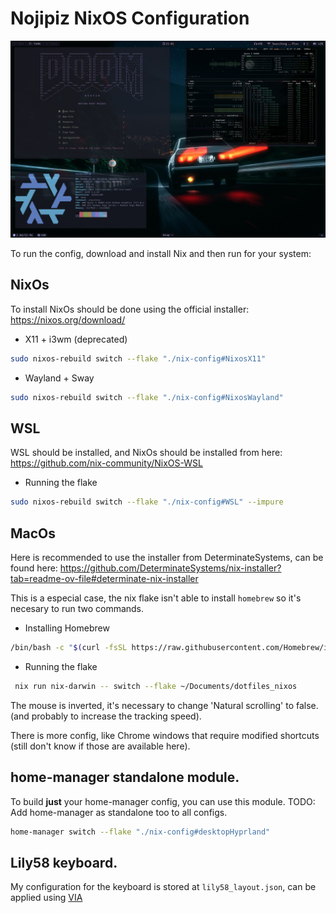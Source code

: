 # Nojipiz NixOS Configuration

![Desktop Preview](https://github.com/nojipiz/dotfiles_nixos/blob/main/media/screenshot/desktop.png?raw=true)

To run the config, download and install Nix and then run for your system:

## NixOs
To install NixOs should be done using the official installer: https://nixos.org/download/

- X11 + i3wm (deprecated)
```bash
sudo nixos-rebuild switch --flake "./nix-config#NixosX11"
```

- Wayland + Sway
```bash
sudo nixos-rebuild switch --flake "./nix-config#NixosWayland"
```

## WSL
WSL should be installed, and NixOs should be installed from here: https://github.com/nix-community/NixOS-WSL

- Running the flake
```bash
sudo nixos-rebuild switch --flake "./nix-config#WSL" --impure
```

## MacOs
Here is recommended to use the installer from DeterminateSystems, can be found here: https://github.com/DeterminateSystems/nix-installer?tab=readme-ov-file#determinate-nix-installer

This is a especial case, the nix flake isn't able to install `homebrew` so it's necesary to run two commands.
- Installing Homebrew
```bash
/bin/bash -c "$(curl -fsSL https://raw.githubusercontent.com/Homebrew/install/HEAD/install.sh)"
```

- Running the flake
```bash
 nix run nix-darwin -- switch --flake ~/Documents/dotfiles_nixos
```

The mouse is inverted, it's necessary to change 'Natural scrolling' to false. (and probably to increase the tracking speed).

There is more config, like Chrome windows that require modified shortcuts (still don't know if those are available here).

## home-manager standalone module.
To build **just** your home-manager config, you can use this module.
TODO: Add home-manager as standalone too to all configs.
```bash
home-manager switch --flake "./nix-config#desktopHyprland"
```

## Lily58 keyboard.
My configuration for the keyboard is stored at  `lily58_layout.json`, can be applied using [VIA](https://www.usevia.app/)
